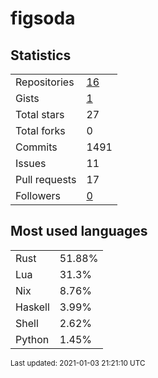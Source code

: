 # figsoda


## Statistics

<table>
    <tr>
        <td>Repositories</td>
        <td><a href="https://github.com/figsoda?tab=repositories">16</a></td>
    </tr>
    <tr>
        <td>Gists</td>
        <td><a href="https://gist.github.com/figsoda">1</a></td>
    </tr>
    <tr>
        <td>Total stars</td>
        <td>27</td>
    </tr>
    <tr>
        <td>Total forks</td>
        <td>0</td>
    </tr>
    <tr>
        <td>Commits</td>
        <td>1491</td>
    </tr>
    <tr>
        <td>Issues</td>
        <td>11</td>
    </tr>
    <tr>
        <td>Pull requests</td>
        <td>17</td>
    </tr>
    <tr>
        <td>Followers</td>
        <td><a href="https://github.com/figsoda?tab=followers">0</a></td>
    </tr>
</table>


## Most used languages

<table>
<tr><td>Rust</td><td>51.88%</td></tr>
<tr><td>Lua</td><td>31.3%</td></tr>
<tr><td>Nix</td><td>8.76%</td></tr>
<tr><td>Haskell</td><td>3.99%</td></tr>
<tr><td>Shell</td><td>2.62%</td></tr>
<tr><td>Python</td><td>1.45%</td></tr>
</table>


<sub>Last updated: 2021-01-03 21:21:10 UTC</sub>
